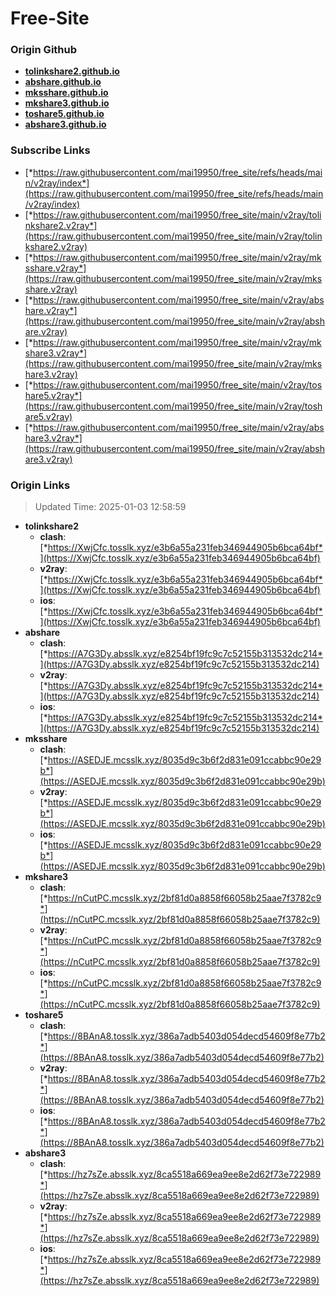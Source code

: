 # Free-Site

### Origin Github

- [**tolinkshare2.github.io**](https://github.com/tolinkshare2/tolinkshare2.github.io)
- [**abshare.github.io**](https://github.com/abshare/abshare.github.io)
- [**mksshare.github.io**](https://github.com/mksshare/mksshare.github.io)
- [**mkshare3.github.io**](https://github.com/mkshare3/mkshare3.github.io)
- [**toshare5.github.io**](https://github.com/toshare5/toshare5.github.io)
- [**abshare3.github.io**](https://github.com/abshare3/abshare3.github.io)

### Subscribe Links

- [*https://raw.githubusercontent.com/mai19950/free_site/refs/heads/main/v2ray/index*](https://raw.githubusercontent.com/mai19950/free_site/refs/heads/main/v2ray/index)
- [*https://raw.githubusercontent.com/mai19950/free_site/main/v2ray/tolinkshare2.v2ray*](https://raw.githubusercontent.com/mai19950/free_site/main/v2ray/tolinkshare2.v2ray)
- [*https://raw.githubusercontent.com/mai19950/free_site/main/v2ray/mksshare.v2ray*](https://raw.githubusercontent.com/mai19950/free_site/main/v2ray/mksshare.v2ray)
- [*https://raw.githubusercontent.com/mai19950/free_site/main/v2ray/abshare.v2ray*](https://raw.githubusercontent.com/mai19950/free_site/main/v2ray/abshare.v2ray)
- [*https://raw.githubusercontent.com/mai19950/free_site/main/v2ray/mkshare3.v2ray*](https://raw.githubusercontent.com/mai19950/free_site/main/v2ray/mkshare3.v2ray)
- [*https://raw.githubusercontent.com/mai19950/free_site/main/v2ray/toshare5.v2ray*](https://raw.githubusercontent.com/mai19950/free_site/main/v2ray/toshare5.v2ray)
- [*https://raw.githubusercontent.com/mai19950/free_site/main/v2ray/abshare3.v2ray*](https://raw.githubusercontent.com/mai19950/free_site/main/v2ray/abshare3.v2ray)

### Origin Links

> Updated Time: 2025-01-03 12:58:59

- **tolinkshare2**
  - **clash**: [*https://XwjCfc.tosslk.xyz/e3b6a55a231feb346944905b6bca64bf*](https://XwjCfc.tosslk.xyz/e3b6a55a231feb346944905b6bca64bf)
  - **v2ray**: [*https://XwjCfc.tosslk.xyz/e3b6a55a231feb346944905b6bca64bf*](https://XwjCfc.tosslk.xyz/e3b6a55a231feb346944905b6bca64bf)
  - **ios**: [*https://XwjCfc.tosslk.xyz/e3b6a55a231feb346944905b6bca64bf*](https://XwjCfc.tosslk.xyz/e3b6a55a231feb346944905b6bca64bf)
- **abshare**
  - **clash**: [*https://A7G3Dy.absslk.xyz/e8254bf19fc9c7c52155b313532dc214*](https://A7G3Dy.absslk.xyz/e8254bf19fc9c7c52155b313532dc214)
  - **v2ray**: [*https://A7G3Dy.absslk.xyz/e8254bf19fc9c7c52155b313532dc214*](https://A7G3Dy.absslk.xyz/e8254bf19fc9c7c52155b313532dc214)
  - **ios**: [*https://A7G3Dy.absslk.xyz/e8254bf19fc9c7c52155b313532dc214*](https://A7G3Dy.absslk.xyz/e8254bf19fc9c7c52155b313532dc214)
- **mksshare**
  - **clash**: [*https://ASEDJE.mcsslk.xyz/8035d9c3b6f2d831e091ccabbc90e29b*](https://ASEDJE.mcsslk.xyz/8035d9c3b6f2d831e091ccabbc90e29b)
  - **v2ray**: [*https://ASEDJE.mcsslk.xyz/8035d9c3b6f2d831e091ccabbc90e29b*](https://ASEDJE.mcsslk.xyz/8035d9c3b6f2d831e091ccabbc90e29b)
  - **ios**: [*https://ASEDJE.mcsslk.xyz/8035d9c3b6f2d831e091ccabbc90e29b*](https://ASEDJE.mcsslk.xyz/8035d9c3b6f2d831e091ccabbc90e29b)
- **mkshare3**
  - **clash**: [*https://nCutPC.mcsslk.xyz/2bf81d0a8858f66058b25aae7f3782c9*](https://nCutPC.mcsslk.xyz/2bf81d0a8858f66058b25aae7f3782c9)
  - **v2ray**: [*https://nCutPC.mcsslk.xyz/2bf81d0a8858f66058b25aae7f3782c9*](https://nCutPC.mcsslk.xyz/2bf81d0a8858f66058b25aae7f3782c9)
  - **ios**: [*https://nCutPC.mcsslk.xyz/2bf81d0a8858f66058b25aae7f3782c9*](https://nCutPC.mcsslk.xyz/2bf81d0a8858f66058b25aae7f3782c9)
- **toshare5**
  - **clash**: [*https://8BAnA8.tosslk.xyz/386a7adb5403d054decd54609f8e77b2*](https://8BAnA8.tosslk.xyz/386a7adb5403d054decd54609f8e77b2)
  - **v2ray**: [*https://8BAnA8.tosslk.xyz/386a7adb5403d054decd54609f8e77b2*](https://8BAnA8.tosslk.xyz/386a7adb5403d054decd54609f8e77b2)
  - **ios**: [*https://8BAnA8.tosslk.xyz/386a7adb5403d054decd54609f8e77b2*](https://8BAnA8.tosslk.xyz/386a7adb5403d054decd54609f8e77b2)
- **abshare3**
  - **clash**: [*https://hz7sZe.absslk.xyz/8ca5518a669ea9ee8e2d62f73e722989*](https://hz7sZe.absslk.xyz/8ca5518a669ea9ee8e2d62f73e722989)
  - **v2ray**: [*https://hz7sZe.absslk.xyz/8ca5518a669ea9ee8e2d62f73e722989*](https://hz7sZe.absslk.xyz/8ca5518a669ea9ee8e2d62f73e722989)
  - **ios**: [*https://hz7sZe.absslk.xyz/8ca5518a669ea9ee8e2d62f73e722989*](https://hz7sZe.absslk.xyz/8ca5518a669ea9ee8e2d62f73e722989)
